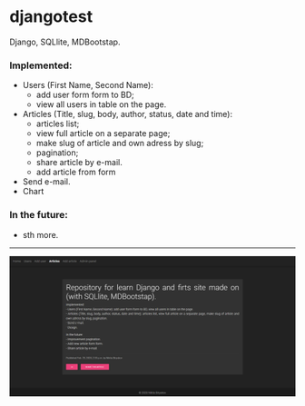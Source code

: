 # djangotest
Django, SQLlite, MDBootstap.

### Implemented:
* Users (First Name, Second Name):
  * add user form form to BD;
  * view all users in table on the page.
* Articles (Title, slug, body, author, status, date and time):
  * articles list;
  * view full article on a separate page;
  * make slug of article and own adress by slug;
  * pagination;
  * share article by e-mail.
  * add article from form
* Send e-mail.
* Chart

### In the future:
* sth more.
---
![Screenshot](https://github.com/biryukov12/djangotest/blob/master/main/static/img/github.jpg)
